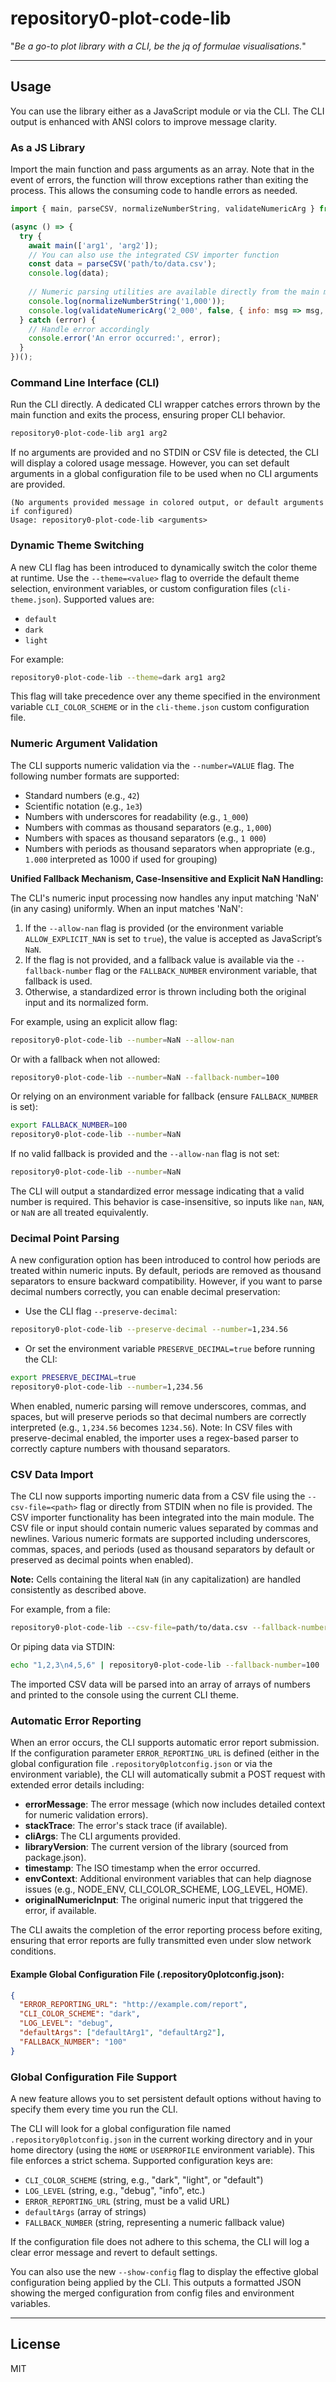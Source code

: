 # repository0-plot-code-lib

"_Be a go-to plot library with a CLI, be the jq of formulae visualisations._"

---

## Usage

You can use the library either as a JavaScript module or via the CLI. The CLI output is enhanced with ANSI colors to improve message clarity.

### As a JS Library

Import the main function and pass arguments as an array. Note that in the event of errors, the function will throw exceptions rather than exiting the process. This allows the consuming code to handle errors as needed.

```js
import { main, parseCSV, normalizeNumberString, validateNumericArg } from '@src/lib/main.js';

(async () => {
  try {
    await main(['arg1', 'arg2']);
    // You can also use the integrated CSV importer function
    const data = parseCSV('path/to/data.csv');
    console.log(data);
    
    // Numeric parsing utilities are available directly from the main module
    console.log(normalizeNumberString('1,000'));
    console.log(validateNumericArg('2_000', false, { info: msg => msg, error: msg => msg }));
  } catch (error) {
    // Handle error accordingly
    console.error('An error occurred:', error);
  }
})();
```

### Command Line Interface (CLI)

Run the CLI directly. A dedicated CLI wrapper catches errors thrown by the main function and exits the process, ensuring proper CLI behavior.

```bash
repository0-plot-code-lib arg1 arg2
```

If no arguments are provided and no STDIN or CSV file is detected, the CLI will display a colored usage message. However, you can set default arguments in a global configuration file to be used when no CLI arguments are provided.

```
(No arguments provided message in colored output, or default arguments if configured)
Usage: repository0-plot-code-lib <arguments>
```

### Dynamic Theme Switching

A new CLI flag has been introduced to dynamically switch the color theme at runtime. Use the `--theme=<value>` flag to override the default theme selection, environment variables, or custom configuration files (`cli-theme.json`). Supported values are:

- `default`
- `dark`
- `light`

For example:

```bash
repository0-plot-code-lib --theme=dark arg1 arg2
```

This flag will take precedence over any theme specified in the environment variable `CLI_COLOR_SCHEME` or in the `cli-theme.json` custom configuration file.

### Numeric Argument Validation

The CLI supports numeric validation via the `--number=VALUE` flag. The following number formats are supported:

- Standard numbers (e.g., `42`)
- Scientific notation (e.g., `1e3`)
- Numbers with underscores for readability (e.g., `1_000`)
- Numbers with commas as thousand separators (e.g., `1,000`)
- Numbers with spaces as thousand separators (e.g., `1 000`)
- Numbers with periods as thousand separators when appropriate (e.g., `1.000` interpreted as 1000 if used for grouping)

**Unified Fallback Mechanism, Case-Insensitive and Explicit NaN Handling:**

The CLI's numeric input processing now handles any input matching 'NaN' (in any casing) uniformly. When an input matches 'NaN':

1. If the `--allow-nan` flag is provided (or the environment variable `ALLOW_EXPLICIT_NAN` is set to `true`), the value is accepted as JavaScript’s `NaN`.
2. If the flag is not provided, and a fallback value is available via the `--fallback-number` flag or the `FALLBACK_NUMBER` environment variable, that fallback is used.
3. Otherwise, a standardized error is thrown including both the original input and its normalized form.

For example, using an explicit allow flag:

```bash
repository0-plot-code-lib --number=NaN --allow-nan
```

Or with a fallback when not allowed:

```bash
repository0-plot-code-lib --number=NaN --fallback-number=100
```

Or relying on an environment variable for fallback (ensure `FALLBACK_NUMBER` is set):

```bash
export FALLBACK_NUMBER=100
repository0-plot-code-lib --number=NaN
```

If no valid fallback is provided and the `--allow-nan` flag is not set:

```bash
repository0-plot-code-lib --number=NaN
```

The CLI will output a standardized error message indicating that a valid number is required. This behavior is case-insensitive, so inputs like `nan`, `NAN`, or `NaN` are all treated equivalently.

### Decimal Point Parsing

A new configuration option has been introduced to control how periods are treated within numeric inputs. By default, periods are removed as thousand separators to ensure backward compatibility. However, if you want to parse decimal numbers correctly, you can enable decimal preservation:

- Use the CLI flag `--preserve-decimal`:

```bash
repository0-plot-code-lib --preserve-decimal --number=1,234.56
```

- Or set the environment variable `PRESERVE_DECIMAL=true` before running the CLI:

```bash
export PRESERVE_DECIMAL=true
repository0-plot-code-lib --number=1,234.56
```

When enabled, numeric parsing will remove underscores, commas, and spaces, but will preserve periods so that decimal numbers are correctly interpreted (e.g., `1,234.56` becomes `1234.56`). Note: In CSV files with preserve-decimal enabled, the importer uses a regex-based parser to correctly capture numbers with thousand separators.

### CSV Data Import

The CLI now supports importing numeric data from a CSV file using the `--csv-file=<path>` flag or directly from STDIN when no file is provided. The CSV importer functionality has been integrated into the main module. The CSV file or input should contain numeric values separated by commas and newlines. Various numeric formats are supported including underscores, commas, spaces, and periods (used as thousand separators by default or preserved as decimal points when enabled).

**Note:** Cells containing the literal `NaN` (in any capitalization) are handled consistently as described above.

For example, from a file:

```bash
repository0-plot-code-lib --csv-file=path/to/data.csv --fallback-number=100
```

Or piping data via STDIN:

```bash
echo "1,2,3\n4,5,6" | repository0-plot-code-lib --fallback-number=100
```

The imported CSV data will be parsed into an array of arrays of numbers and printed to the console using the current CLI theme.

### Automatic Error Reporting

When an error occurs, the CLI supports automatic error report submission. If the configuration parameter `ERROR_REPORTING_URL` is defined (either in the global configuration file `.repository0plotconfig.json` or via the environment variable), the CLI will automatically submit a POST request with extended error details including:

- **errorMessage**: The error message (which now includes detailed context for numeric validation errors).
- **stackTrace**: The error's stack trace (if available).
- **cliArgs**: The CLI arguments provided.
- **libraryVersion**: The current version of the library (sourced from package.json).
- **timestamp**: The ISO timestamp when the error occurred.
- **envContext**: Additional environment variables that can help diagnose issues (e.g., NODE_ENV, CLI_COLOR_SCHEME, LOG_LEVEL, HOME).
- **originalNumericInput**: The original numeric input that triggered the error, if available.

The CLI awaits the completion of the error reporting process before exiting, ensuring that error reports are fully transmitted even under slow network conditions.

#### Example Global Configuration File (.repository0plotconfig.json):

```json
{
  "ERROR_REPORTING_URL": "http://example.com/report",
  "CLI_COLOR_SCHEME": "dark",
  "LOG_LEVEL": "debug",
  "defaultArgs": ["defaultArg1", "defaultArg2"],
  "FALLBACK_NUMBER": "100"
}
```

### Global Configuration File Support

A new feature allows you to set persistent default options without having to specify them every time you run the CLI.

The CLI will look for a global configuration file named `.repository0plotconfig.json` in the current working directory and in your home directory (using the `HOME` or `USERPROFILE` environment variable). This file enforces a strict schema. Supported configuration keys are:

- `CLI_COLOR_SCHEME` (string, e.g., "dark", "light", or "default")
- `LOG_LEVEL` (string, e.g., "debug", "info", etc.)
- `ERROR_REPORTING_URL` (string, must be a valid URL)
- `defaultArgs` (array of strings)
- `FALLBACK_NUMBER` (string, representing a numeric fallback value)

If the configuration file does not adhere to this schema, the CLI will log a clear error message and revert to default settings.

You can also use the new `--show-config` flag to display the effective global configuration being applied by the CLI. This outputs a formatted JSON showing the merged configuration from config files and environment variables.

---

## License

MIT
